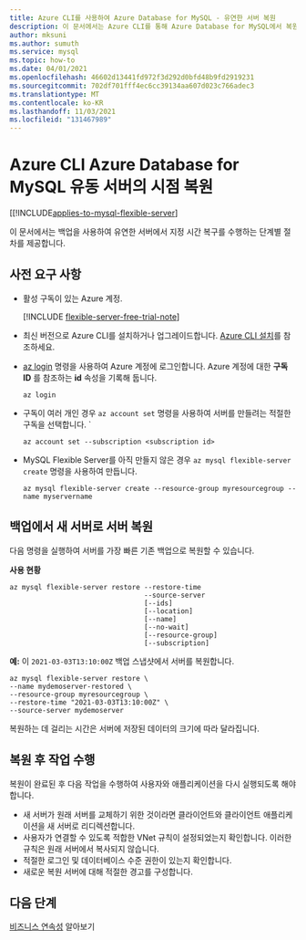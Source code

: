 ```yaml
---
title: Azure CLI를 사용하여 Azure Database for MySQL - 유연한 서버 복원
description: 이 문서에서는 Azure CLI를 통해 Azure Database for MySQL에서 복원 작업을 수행하는 방법을 설명합니다.
author: mksuni
ms.author: sumuth
ms.service: mysql
ms.topic: how-to
ms.date: 04/01/2021
ms.openlocfilehash: 46602d13441fd972f3d292d0bfd48b9fd2919231
ms.sourcegitcommit: 702df701fff4ec6cc39134aa607d023c766adec3
ms.translationtype: MT
ms.contentlocale: ko-KR
ms.lasthandoff: 11/03/2021
ms.locfileid: "131467989"
---
```

# <a name="point-in-time-restore-of-a-azure-database-for-mysql-flexible-server-with-azure-cli"></a>Azure CLI Azure Database for MySQL 유동 서버의 시점 복원

[[!INCLUDE[applies-to-mysql-flexible-server](../includes/applies-to-mysql-flexible-server.md)]

이 문서에서는 백업을 사용하여 유연한 서버에서 지정 시간 복구를 수행하는 단계별 절차를 제공합니다.

## <a name="prerequisites"></a>사전 요구 사항

- 활성 구독이 있는 Azure 계정. 

    [!INCLUDE [flexible-server-free-trial-note](../includes/flexible-server-free-trial-note.md)]
- 최신 버전으로 Azure CLI를 설치하거나 업그레이드합니다. [Azure CLI 설치](/cli/azure/install-azure-cli)를 참조하세요.
-  [az login](/cli/azure/reference-index#az_login) 명령을 사용하여 Azure 계정에 로그인합니다. Azure 계정에 대한 **구독 ID** 를 참조하는 **id** 속성을 기록해 둡니다.

    ```azurecli-interactive
    az login
    ````

- 구독이 여러 개인 경우 ```az account set``` 명령을 사용하여 서버를 만들려는 적절한 구독을 선택합니다.
`
    ```azurecli
    az account set --subscription <subscription id>
    ```

- MySQL Flexible Server를 아직 만들지 않은 경우 ```az mysql flexible-server create``` 명령을 사용하여 만듭니다.

    ```azurecli
    az mysql flexible-server create --resource-group myresourcegroup --name myservername
    ```

## <a name="restore-a-server-from-backup-to-a-new-server"></a>백업에서 새 서버로 서버 복원

다음 명령을 실행하여 서버를 가장 빠른 기존 백업으로 복원할 수 있습니다.

**사용 현황**
```azurecli
az mysql flexible-server restore --restore-time
                                 --source-server
                                 [--ids]
                                 [--location]
                                 [--name]
                                 [--no-wait]
                                 [--resource-group]
                                 [--subscription]
```

**예:** 이 ```2021-03-03T13:10:00Z``` 백업 스냅샷에서 서버를 복원합니다.

```azurecli
az mysql flexible-server restore \
--name mydemoserver-restored \
--resource-group myresourcegroup \
--restore-time "2021-03-03T13:10:00Z" \
--source-server mydemoserver
```
복원하는 데 걸리는 시간은 서버에 저장된 데이터의 크기에 따라 달라집니다.

## <a name="perform-post-restore-tasks"></a>복원 후 작업 수행
복원이 완료된 후 다음 작업을 수행하여 사용자와 애플리케이션을 다시 실행되도록 해야 합니다.

- 새 서버가 원래 서버를 교체하기 위한 것이라면 클라이언트와 클라이언트 애플리케이션을 새 서버로 리디렉션합니다.
- 사용자가 연결할 수 있도록 적합한 VNet 규칙이 설정되었는지 확인합니다. 이러한 규칙은 원래 서버에서 복사되지 않습니다.
- 적절한 로그인 및 데이터베이스 수준 권한이 있는지 확인합니다.
- 새로운 복원 서버에 대해 적절한 경고를 구성합니다.

## <a name="next-steps"></a>다음 단계
[비즈니스 연속성](concepts-business-continuity.md) 알아보기

